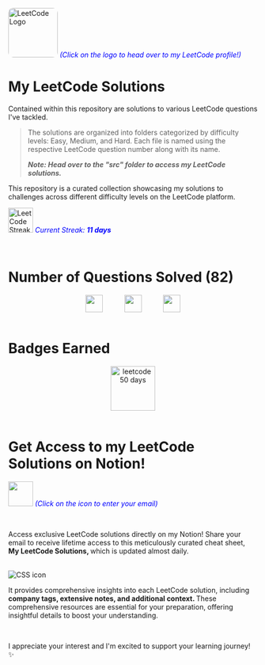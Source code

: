 [<img src="https://upload.wikimedia.org/wikipedia/commons/1/19/LeetCode_logo_black.png" width="100" height="100" alt="LeetCode Logo" style="border-radius: 10px;" target="_main">](https://leetcode.com/harshilsharma2020/) <span style="color:blue"><em>(Click on the logo to head over to my LeetCode profile!)</em></span>

# My LeetCode Solutions

Contained within this repository are solutions to various LeetCode questions I've tackled. 
> The solutions are organized into folders categorized by difficulty levels: Easy, Medium, and Hard. Each file is named using the respective LeetCode question number along with its name.
> <p><em><strong>Note: Head over to the "src" folder to access my LeetCode solutions.</strong></em></p>

This repository is a curated collection showcasing my solutions to challenges across different difficulty levels on the LeetCode platform.

[<img src="https://leetcode.com/static/images/coin.gif" height="50px" alt="LeetCode Streak Coin" target="_main">](#) <span style="color:blue"><em>Current Streak: <strong>11 days</strong></em></span>





<br>

# Number of Questions Solved (82)

<!-- 

- ![Easy Questions Solved](https://img.shields.io/badge/Easy-37-green)
- ![Medium Questions Solved](https://img.shields.io/badge/Medium-36-orange)
- ![Hard Questions Solved](https://img.shields.io/badge/Hard-9-red)
-->

<div style="text-align: center;">
  <div style="display: flex; justify-content: center;">
    <img src="https://camo.githubusercontent.com/10749b7a0fe23dc8754c53ecb75334b69986b5fe8922f5eef474138ecad64af0/68747470733a2f2f696d672e736869656c64732e696f2f62616467652f456173792d33372d677265656e" alt="" height="35px" title="" style="margin-right: 20px;">
    &nbsp;&nbsp;&nbsp;&nbsp;&nbsp;&nbsp;
    <img src="https://camo.githubusercontent.com/18813f49c4e34dd6247e2bcc465ad2bf280a59274e153b7d4db9b7c0294dd977/68747470733a2f2f696d672e736869656c64732e696f2f62616467652f4d656469756d2d33362d6f72616e6765" alt="" height="35px" title="" style="margin-right: 20px;">
    &nbsp;&nbsp;&nbsp;&nbsp;&nbsp;&nbsp;
    <img src="https://camo.githubusercontent.com/bd3379c6b440cb40ec10947811d5e3beb60c38303b00139c62f9a9e27a4a05ea/68747470733a2f2f696d672e736869656c64732e696f2f62616467652f486172642d392d726564" alt="" height="35px" title="">
  </div>
</div>




<br>

# Badges Earned
<div style="text-align: center;">
  <div style="display: flex; justify-content: center; gap: 20px;">
    <img src="https://assets.leetcode.com/static_assets/marketing/2023-50.gif" alt="leetcode 50 days" height="90px" title="LeetCode 50 Days Badge 2023">
  </div>
</div>

<br>

# Get Access to my LeetCode Solutions on Notion!

[<img src="https://cdn-icons-png.flaticon.com/512/5968/5968528.png" width="50" height="50">](https://forms.gle/Am4LHigcuPJzcCPg8) <span style="color:blue">_(Click on the icon to enter your email)_</span>

<br>

Access exclusive LeetCode solutions directly on my Notion! Share your email to receive lifetime access to this meticulously curated cheat sheet, <strong> My LeetCode Solutions, </strong> which is updated almost daily.

<br>

<img src="https://i.ibb.co/VMwmMMX/2.png" alt="CSS icon" title="image">

<br>

It provides comprehensive insights into each LeetCode solution, including <strong> company tags, extensive notes, and additional context. </strong> These comprehensive resources are essential for your preparation, offering insightful details to boost your understanding.

<br>

I appreciate your interest and I'm excited to support your learning journey! ✨

<br>




